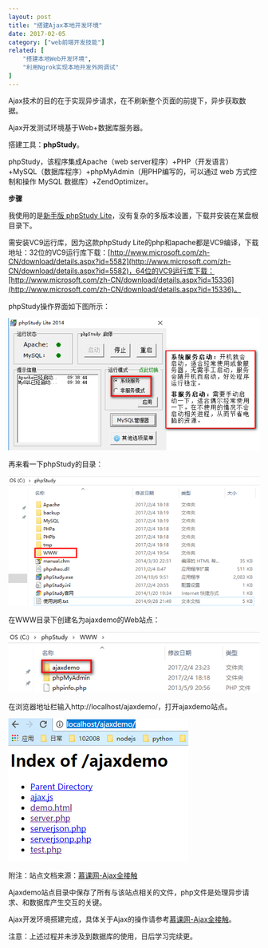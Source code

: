 ```yaml
---
layout: post
title: "搭建Ajax本地开发环境"
date: 2017-02-05
category: ["web前端开发技能"]
related: [
    "搭建本地Web开发环境",
    "利用Ngrok实现本地开发外网调试"
]
---
```


Ajax技术的目的在于实现异步请求，在不刷新整个页面的前提下，异步获取数据。

Ajax开发测试环境基于Web+数据库服务器。

搭建工具：**phpStudy**。

phpStudy，该程序集成Apache（web server程序）+PHP（开发语言）+MySQL（数据库程序）+phpMyAdmin（用PHP编写的，可以通过 web 方式控制和操作 MySQL 数据库）+ZendOptimizer。

**步骤**

我使用的是[新手版 phpStudy Lite](http://www.phpstudy.net/a.php/200.html)，没有复杂的多版本设置，下载并安装在某盘根目录下。

需安装VC9运行库，因为这款phpStudy Lite的php和apache都是VC9编译，下载地址：32位的VC9运行库下载：[http://www.microsoft.com/zh-CN/download/details.aspx?id=5582](http://www.microsoft.com/zh-CN/download/details.aspx?id=5582)，64位的VC9运行库下载：[http://www.microsoft.com/zh-CN/download/details.aspx?id=15336](http://www.microsoft.com/zh-CN/download/details.aspx?id=15336)。

phpStudy操作界面如下图所示：

![phpStudy操作界面](/images/2017-02/phpStudy1.png)

再来看一下phpStudy的目录：

![phpStudy安装目录](/images/2017-02/phpStudy2.png)

在WWW目录下创建名为ajaxdemo的Web站点：

![WWW目录下的ajaxdemo站点](/images/2017-02/ajaxdemo.png)

在浏览器地址栏输入http://localhost/ajaxdemo/，打开ajaxdemo站点。

![ajaxdemo站点文档](/images/2017-02/ajaxdemo2.png)

附注：站点文档来源：[慕课网-Ajax全接触](http://www.imooc.com/learn/250)

Ajaxdemo站点目录中保存了所有与该站点相关的文件，php文件是处理异步请求、和数据库产生交互的关键。

Ajax开发环境搭建完成，具体关于Ajax的操作请参考[慕课网-Ajax全接触](http://www.imooc.com/learn/250)。

注意：上述过程并未涉及到数据库的使用，日后学习完续更。